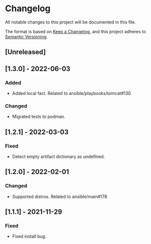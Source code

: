 # Changelog
All notable changes to this project will be documented in this file.

The format is based on [Keep a Changelog](https://keepachangelog.com/en/1.0.0/),
and this project adheres to [Semantic Versioning](https://semver.org/spec/v2.0.0.html).

## [Unreleased]

## [1.3.0] - 2022-06-03
### Added
- Added local fact. Related to ansible/playbooks/tomcat#130

### Changed
- Migrated tests to podman.

## [1.2.1] - 2022-03-03
### Fixed
- Detect empty artifact dictionary as undefined.

## [1.2.0] - 2022-02-01
### Changed
- Supported distros. Related to ansible/main#178

## [1.1.1] - 2021-11-29
### Fixed
- Fixed install bug.
